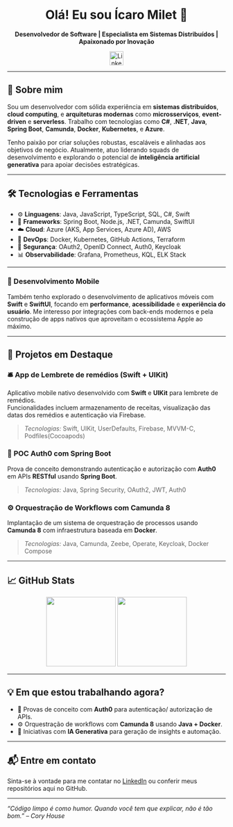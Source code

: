 <h1 align="center">Olá! Eu sou Ícaro Milet 👋</h1>

<p align="center">
  <strong>Desenvolvedor de Software | Especialista em Sistemas Distribuídos | Apaixonado por Inovação</strong>
</p>

<p align="center">
  <a href="https://www.linkedin.com/in/icaro-milet/" target="_blank" rel="noopener noreferrer">
  <img height="32" src="https://img.shields.io/badge/LinkedIn-0077B5?style=for-the-badge&logo=linkedin&logoColor=white" alt="LinkedIn"/>
  </a>
</p>

---

## 🚀 Sobre mim

Sou um desenvolvedor com sólida experiência em **sistemas distribuídos**, **cloud computing**, e **arquiteturas modernas** como **microsserviços**, **event-driven** e **serverless**. Trabalho com tecnologias como **C#**, **.NET**, **Java**, **Spring Boot**, **Camunda**, **Docker**, **Kubernetes**, e **Azure**.

Tenho paixão por criar soluções robustas, escaláveis e alinhadas aos objetivos de negócio. Atualmente, atuo liderando squads de desenvolvimento e explorando o potencial de **inteligência artificial generativa** para apoiar decisões estratégicas.

---

## 🛠️ Tecnologias e Ferramentas

- ⚙️ **Linguagens**: Java, JavaScript, TypeScript, SQL, C#, Swift
- 🧠 **Frameworks**: Spring Boot, Node.js, .NET, Camunda, SwiftUI
- ☁️ **Cloud**: Azure (AKS, App Services, Azure AD), AWS
- 🐳 **DevOps**: Docker, Kubernetes, GitHub Actions, Terraform
- 🔐 **Segurança**: OAuth2, OpenID Connect, Auth0, Keycloak
- 📊 **Observabilidade**: Grafana, Prometheus, KQL, ELK Stack

---

### 📱 Desenvolvimento Mobile

Também tenho explorado o desenvolvimento de aplicativos móveis com **Swift** e **SwiftUI**, focando em **performance**, **acessibilidade** e **experiência do usuário**. Me interesso por integrações com back-ends modernos e pela construção de apps nativos que aproveitam o ecossistema Apple ao máximo.

---

## 🌟 Projetos em Destaque

### 🛎️ **App de Lembrete de remédios** (Swift + UIKit)  
Aplicativo mobile nativo desenvolvido com **Swift** e **UIKit** para lembrete de remédios.  
Funcionalidades incluem armazenamento de receitas, visualização das datas dos remédios e autenticação via Firebase.  
> _Tecnologias:_ Swift, UIKit, UserDefaults, Firebase, MVVM-C, Podfiles(Cocoapods)

### 🔐 **POC Auth0 com Spring Boot**  
Prova de conceito demonstrando autenticação e autorização com **Auth0** em APIs **RESTful** usando **Spring Boot**.  
> _Tecnologias:_ Java, Spring Security, OAuth2, JWT, Auth0

### ⚙️ **Orquestração de Workflows com Camunda 8**  
Implantação de um sistema de orquestração de processos usando **Camunda 8** com infraestrutura baseada em **Docker**.  
> _Tecnologias:_ Java, Camunda, Zeebe, Operate, Keycloak, Docker Compose

---

## 📈 GitHub Stats

<p align="center">
  <img height="160em" src="https://github-readme-stats.vercel.app/api?username=icaro-milet&show_icons=true&theme=dark&count_private=true"/>
  <img height="160em" src="https://github-readme-stats.vercel.app/api/top-langs/?username=icaro-milet&layout=compact&theme=dark&hide=html"/>
</p>

---

## 💡 Em que estou trabalhando agora?

- 🧪 Provas de conceito com **Auth0** para autenticação/ autorização de APIs.
- ⚙️ Orquestração de workflows com **Camunda 8** usando **Java + Docker**.
- 🔭 Iniciativas com **IA Generativa** para geração de insights e automação.

---

## 📬 Entre em contato

Sinta-se à vontade para me contatar no [LinkedIn](https://www.linkedin.com/in/icaro-milet/) ou conferir meus repositórios aqui no GitHub.

---

_“Código limpo é como humor. Quando você tem que explicar, não é tão bom.” – Cory House_
